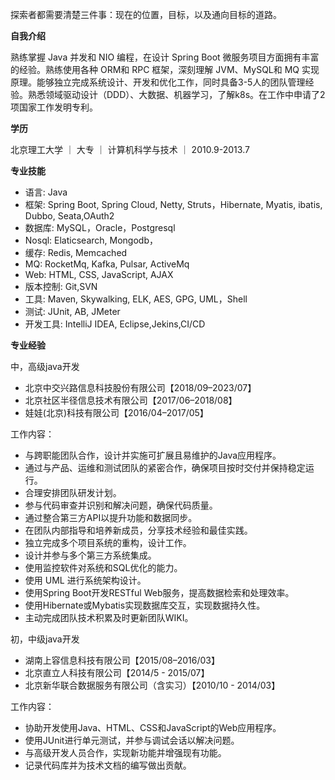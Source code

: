 探索者都需要清楚三件事：现在的位置，目标，以及通向目标的道路。

**自我介绍**

熟练掌握 Java  并发和 NIO  编程，在设计 Spring Boot  微服务项目方面拥有丰富的经验。熟练使用各种 ORM和 RPC  框架，深刻理解 JVM、MySQL和 MQ  实现原理。能够独立完成系统设计、开发和优化工作，同时具备3-5人的团队管理经验。熟悉领域驱动设计（DDD）、大数据、机器学习，了解k8s。在工作中申请了2项国家工作发明专利。

**学历**

北京理工大学 ｜ 大专 ｜ 计算机科学与技术 ｜ 2010.9-2013.7

**专业技能**

- 语言: Java
- 框架: Spring Boot, Spring Cloud, Netty, Struts，Hibernate, Myatis, ibatis, Dubbo, Seata,OAuth2
- 数据库: MySQL，Oracle，Postgresql
- Nosql: Elaticsearch, Mongodb，
- 缓存: Redis, Memcached
- MQ: RocketMq, Kafka, Pulsar, ActiveMq 
- Web: HTML, CSS, JavaScript, AJAX
- 版本控制: Git,SVN
- 工具: Maven, Skywalking, ELK, AES, GPG, UML，Shell
- 测试: JUnit, AB, JMeter
- 开发工具: IntelliJ IDEA, Eclipse,Jekins,CI/CD 

**专业经验**

中，高级java开发

- 北京中交兴路信息科技股份有限公司【2018/09–2023/07】
- 北京社区半径信息技术有限公司【2017/06–2018/08】
- 娃娃(北京)科技有限公司【2016/04–2017/05】

工作内容：

- 与跨职能团队合作，设计并实施可扩展且易维护的Java应用程序。
- 通过与产品、运维和测试团队的紧密合作，确保项目按时交付并保持稳定运行。
- 合理安排团队研发计划。
- 参与代码审查并识别和解决问题，确保代码质量。
- 通过整合第三方API以提升功能和数据同步。
- 在团队内部指导和培养新成员，分享技术经验和最佳实践。
- 独立完成多个项目系统的重构，设计工作。
- 设计并参与多个第三方系统集成。
- 使用监控软件对系统和SQL优化的能力。
- 使用 UML 进行系统架构设计。
- 使用Spring Boot开发RESTful Web服务，提高数据检索和处理效率。
- 使用Hibernate或Mybatis实现数据库交互，实现数据持久性。
- 主动完成团队技术积累及时更新团队WIKI。

初，中级java开发

- 湖南上容信息科技有限公司【2015/08–2016/03】
- 北京直立人科技有限公司【2014/5 - 2015/07】
- 北京新华联合数据服务有限公司（含实习）【2010/10 - 2014/03】
   
工作内容：
- 协助开发使用Java、HTML、CSS和JavaScript的Web应用程序。
- 使用JUnit进行单元测试，并参与调试会话以解决问题。
- 与高级开发人员合作，实现新功能并增强现有功能。
- 记录代码库并为技术文档的编写做出贡献。
